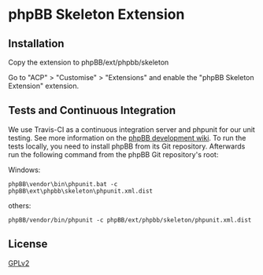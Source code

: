 # phpBB Skeleton Extension

## Installation

Copy the extension to phpBB/ext/phpbb/skeleton

Go to "ACP" > "Customise" > "Extensions" and enable the "phpBB Skeleton Extension" extension.

## Tests and Continuous Integration

We use Travis-CI as a continuous integration server and phpunit for our unit testing. See more information on the [phpBB development wiki](https://wiki.phpbb.com/Unit_Tests).
To run the tests locally, you need to install phpBB from its Git repository. Afterwards run the following command from the phpBB Git repository's root:

Windows:

    phpBB\vendor\bin\phpunit.bat -c phpBB\ext\phpbb\skeleton\phpunit.xml.dist

others:

    phpBB/vendor/bin/phpunit -c phpBB/ext/phpbb/skeleton/phpunit.xml.dist

## License

[GPLv2](license.txt)
